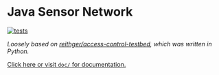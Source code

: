 # Java Sensor Network

[![tests](https://github.com/Summer2023HW/access-control-java/actions/workflows/tests.yml/badge.svg)](https://github.com/Summer2023HW/access-control-java/actions/workflows/tests.yml)

*Loosely based on [reithger/access-control-testbed](https://github.com/Reithger/access-control-testbed), which was written in Python.*

[Click here or visit `doc/` for documentation.](doc/README.md)
